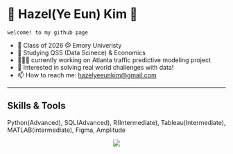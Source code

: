 # 🌿 Hazel(Ye Eun) Kim 🌿
`welcome! to my github page`

- 🌱 Class of 2026 @ Emory Univeristy
- 🤔 Studying QSS (Data Scinece) & Economics
- 👩🏻‍💻 currently working on Atlanta traffic predictive modeling project 
- 🔭 Interested in solving real world challenges with data! 
- 📫 How to reach me: <hazelyeeunkim@gmail.com>
  
---
## Skills & Tools
Python(Advanced), SQL(Advanced), R(Intermediate), Tableau(Intermediate), MATLAB(intermediate), Figma, Amplitude
<p align="center">
  <a href="https://skillicons.dev">
    <img src="https://skillicons.dev/icons?i=postgres,py,r,matlab,figma,anaconda,sklearn,tableau&theme=light" />
  </a>
</p>
